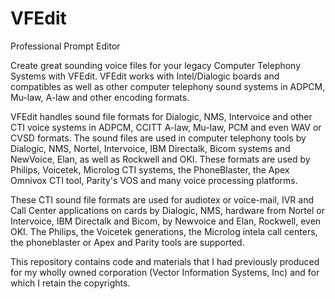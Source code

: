 VFEdit
======

Professional Prompt Editor

Create great sounding voice files for your legacy Computer Telephony Systems with VFEdit. VFEdit works with Intel/Dialogic boards and compatibles as well as other computer telephony sound systems in ADPCM, Mu-law, A-law and other encoding formats.

VFEdit handles sound file formats for Dialogic, NMS, Intervoice and other CTI voice systems in ADPCM, CCITT A-law, Mu-law,  PCM and even WAV or CVSD formats. The sound files are used in computer telephony tools by Dialogic, NMS, Nortel, Intervoice, IBM Directalk, Bicom systems and NewVoice, Elan, as well as Rockwell and OKI. These formats are used by Philips, Voicetek, Microlog CTI systems, the PhoneBlaster, the Apex Omnivox CTI tool, Parity's VOS and many voice processing platforms.

These CTI sound file formats are used for audiotex or voice-mail, IVR and Call Center applications on cards by Dialogic, NMS, hardware from Nortel or Intervoice, IBM Directalk and Bicom, by Newvoice and Elan, Rockwell, even OKI. The Philips, the Voicetek generations, the Microlog intela call centers, the phoneblaster or Apex and Parity tools are supported.

This repository contains code and materials that I had previously produced for my wholly owned corporation (Vector Information Systems, Inc) and for which I retain the copyrights. 
